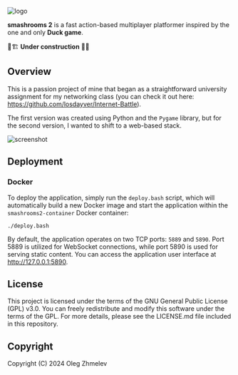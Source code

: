 ![logo](https://raw.githubusercontent.com/losdayver/smashsrooms2/refs/heads/master/promo/goofylogo.png)

**smashrooms 2** is a fast action-based multiplayer platformer inspired by the one and only **Duck game**.

🚧🏗️ **Under construction** 👷🚧

## Overview

This is a passion project of mine that began as a straightforward university assignment for my networking class (you can check it out here: https://github.com/losdayver/Internet-Battle).

The first version was created using Python and the `Pygame` library, but for the second version, I wanted to shift to a web-based stack.

![screenshot](https://raw.githubusercontent.com/losdayver/smashsrooms2/refs/heads/master/promo/screenshot1.png)

## Deployment

### Docker

To deploy the application, simply run the `deploy.bash` script, which will automatically build a new Docker image and start the application within the `smashrooms2-container` Docker container:

```
./deploy.bash
```

By default, the application operates on two TCP ports: `5889` and `5890`. Port 5889 is utilized for WebSocket connections, while port 5890 is used for serving static content. You can access the application user interface at http://127.0.0.1:5890.

## License

This project is licensed under the terms of the GNU General Public License (GPL) v3.0. 
You can freely redistribute and modify this software under the terms of the GPL. 
For more details, please see the LICENSE.md file included in this repository.

## Copyright

Copyright (C) 2024 Oleg Zhmelev
